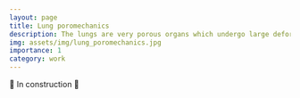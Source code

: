 ```yaml
---
layout: page
title: Lung poromechanics
description: The lungs are very porous organs which undergo large deformations
img: assets/img/lung_poromechanics.jpg
importance: 1
category: work
---
```


🚧 In construction 🚧
